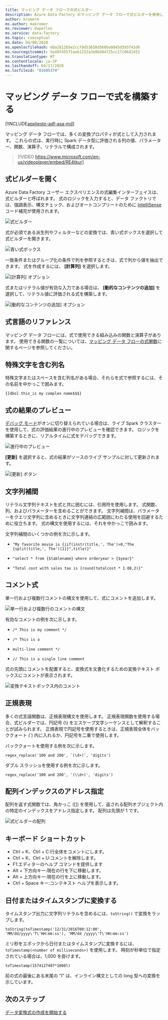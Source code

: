 ```yaml
---
title: マッピング データ フローでの式ビルダー
description: Azure Data Factory のマッピング データ フローで式ビルダーを使用して式を構築する
author: kromerm
ms.author: makromer
ms.reviewer: daperlov
ms.service: data-factory
ms.topic: conceptual
ms.date: 04/08/2020
ms.openlocfilehash: dda2812b5e2cc79d53658d568ba0845d593f41d6
ms.sourcegitcommit: 5e49f45571aeb1232a3e0bd44725cc17c06d1452
ms.translationtype: HT
ms.contentlocale: ja-JP
ms.lasthandoff: 04/17/2020
ms.locfileid: "81605374"
---
```

# <a name="build-expressions-in-mapping-data-flow"></a>マッピング データ フローで式を構築する

[!INCLUDE[appliesto-adf-asa-md](includes/appliesto-adf-asa-md.md)]

マッピング データ フローでは、多くの変換プロパティが式として入力されます。 これらの式は、実行時に Spark データ型に評価される列の値、パラメーター、関数、演算子、リテラルで構成されます。

> [!VIDEO https://www.microsoft.com/en-us/videoplayer/embed/RE4tkur]

## <a name="open-expression-builder"></a>式ビルダーを開く

Azure Data Factory ユーザー エクスペリエンスの式編集インターフェイスは、式ビルダーと呼ばれます。 式のロジックを入力すると、データ ファクトリでは、強調表示、構文チェック、およびオートコンプリートのために [IntelliSense](https://docs.microsoft.com/visualstudio/ide/using-intellisense?view=vs-2019) コード補完が使用されます。

![式ビルダー](media/data-flow/xpb1.png "式ビルダー")

式が必須である派生列やフィルターなどの変換では、青い式ボックスを選択して式ビルダーを開きます。

![青い式ボックス](media/data-flow/expressionbox.png "式ビルダー")

一致条件またはグループ化の条件で列を参照するときは、式で列から値を抽出できます。 式を作成するには、 **[計算列]** を選択します。

![[計算列] オプション](media/data-flow/computedcolumn.png "式ビルダー")

式またはリテラル値が有効な入力である場合は、 **[動的なコンテンツの追加]** を選択して、リテラル値に評価される式を構築します。

![[動的なコンテンツの追加] オプション](media/data-flow/add-dynamic-content.png "式ビルダー")

## <a name="expression-language-reference"></a>式言語のリファレンス

マッピング データ フローには、式で使用できる組み込みの関数と演算子があります。 使用できる関数の一覧については、[マッピング データ フローの式関数](data-flow-expression-functions.md)に関するページを参照してください。

## <a name="column-names-with-special-characters"></a>特殊文字を含む列名

特殊文字またはスペースを含む列名がある場合、それらを式で参照するには、その名前を中かっこで囲みます。

```{[dbo].this_is my complex name$$$}```

## <a name="preview-expression-results"></a>式の結果のプレビュー

[デバッグ モード](concepts-data-flow-debug-mode.md)がオンに切り替えられている場合は、ライブ Spark クラスターを使用して、式の評価結果の進行中のプレビューを確認できます。 ロジックを構築するときに、リアルタイムに式をデバッグできます。 

![進行中のプレビュー](media/data-flow/exp4b.png "式データのプレビュー")

**[更新]** を選択すると、式の結果がソースのライブ サンプルに対して更新されます。

![[更新] ボタン](media/data-flow/exp5.png "式データのプレビュー")

## <a name="string-interpolation"></a>文字列補間

リテラル文字列テキストを式と共に囲むには、引用符を使用します。 式関数、列、およびパラメーターを含めることができます。 文字列補間は、パラメーターをクエリ文字列に含めるときに文字列連結の広範囲にわたる使用を回避するために役立ちます。 式の構文を使用するには、それを中かっこで囲みます。

文字列補間のいくつかの例を次に示します。

* ```"My favorite movie is {iif(instr(title,', The')>0,"The {split(title,', The')[1]}",title)}"```

* ```"select * from {$tablename} where orderyear > {$year}"```

* ```"Total cost with sales tax is {round(totalcost * 1.08,2)}"```

## <a name="comment-expressions"></a>コメント式

単一行および複数行コメントの構文を使用して、式にコメントを追加します。

![単一行および複数行のコメントの構文](media/data-flow/comments.png "説明")

有効なコメントの例を次に示します。

* ```/* This is my comment */```

* ```/* This is a```
*   ```multi-line comment */```
   
* ```// This is a single line comment```

式の先頭にコメントを配置すると、変換式を文書化するための変換テキスト ボックスにコメントが表示されます。

![変換テキストボックス内のコメント](media/data-flow/comments2.png "説明")

## <a name="regular-expressions"></a>正規表現

多くの式言語関数は、正規表現構文を使用します。 正規表現関数を使用する場合、式ビルダーでは、円記号 (\\) をエスケープ文字シーケンスとして解釈することが試みられます。 正規表現で円記号を使用するときは、正規表現全体をバッククォート (\`) 内に入れるか、円記号を二重で使用します。

バッククォートを使用する例を次に示します。

```
regex_replace('100 and 200', `(\d+)`, 'digits')
```

ダブル スラッシュを使用する例を次に示します。

```
regex_replace('100 and 200', '(\\d+)', 'digits')
```

## <a name="address-array-indexes"></a>配列インデックスのアドレス指定

配列を返す式関数では、角かっこ ([]) を使用して、返される配列オブジェクト内の特定のインデックスをアドレス指定します。 配列は先頭が 1 です。

![式ビルダーの配列](media/data-flow/expb2.png "式データのプレビュー")

## <a name="keyboard-shortcuts"></a>キーボード ショートカット

* Ctrl + K、Ctrl + C:行全体をコメントにします。
* Ctrl + K、Ctrl + U:コメントを解除します。
* F1:エディターのヘルプ コマンドを提供します
* Alt + 下方向キー:現在の行を下に移動します。
* Alt + 上方向キー:現在の行を上に移動します。
* Ctrl + Space キー:コンテキスト ヘルプを表示します。

## <a name="convert-to-dates-or-timestamps"></a>日付またはタイムスタンプに変換する

タイムスタンプ出力に文字列リテラルを含めるには、```toString()``` で変換をラップします。

```toString(toTimestamp('12/31/2016T00:12:00', 'MM/dd/yyyy\'T\'HH:mm:ss'), 'MM/dd /yyyy\'T\'HH:mm:ss')```

ミリ秒をエポックから日付またはタイムスタンプに変換するには、`toTimestamp(<number of milliseconds>)` を使用します。 時刻が秒単位で指定されている場合は、1,000 を掛けます。

```toTimestamp(1574127407*1000l)```

前の式の最後にある末尾の "l" は、インライン構文としての long 型への変換を示しています。

## <a name="next-steps"></a>次のステップ

[データ変換式の作成を開始する](data-flow-expression-functions.md)
